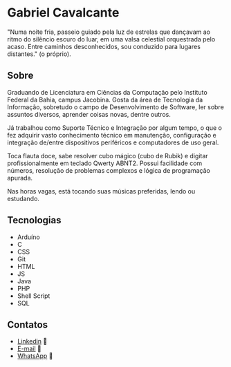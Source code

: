 # Gabriel Cavalcante

"Numa noite fria, passeio guiado pela luz de estrelas que dançavam ao ritmo do silêncio escuro do luar, em uma valsa celestial orquestrada pelo acaso. Entre caminhos desconhecidos, sou conduzido para lugares distantes." (o próprio).

## Sobre

Graduando de Licenciatura em Ciências da Computação pelo Instituto Federal da Bahia, campus Jacobina. Gosta da área de Tecnologia da Informação, sobretudo o campo de Desenvolvimento de Software, ler sobre assuntos diversos, aprender coisas novas, dentre outros.

Já trabalhou como Suporte Técnico e Integração por algum tempo, o que o fez adquirir vasto conhecimento técnico em manutenção, configuração e integração de/entre dispositivos periféricos e computadores de uso geral.

Toca flauta doce, sabe resolver cubo mágico (cubo de Rubik) e digitar profissionalmente em teclado Qwerty ABNT2. Possui facilidade com números, resolução de problemas complexos e lógica de programação apurada.

Nas horas vagas, está tocando suas músicas preferidas, lendo ou estudando.

## Tecnologias
* Arduíno
* C
* CSS
* Git
* HTML
* JS
* Java
* PHP
* Shell Script
* SQL

## Contatos
* [Linkedin](https://www.linkedin.com/in/gabriel-cavalcante-225076242) :link:
* [E-mail](mailto:gabriel.lcifba@gmail.com) :link:
* [WhatsApp](http://wa.me/5574981343313) :link:
